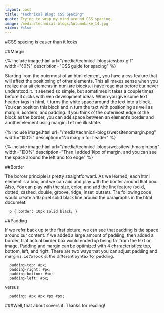 ```yaml
---
layout: post
title: "Technical Blog: CSS Spacing"
quote: Trying to wrap my mind around CSS spacing.
image: /media/technical-blogs/AutumnLake_14.jpg
video: false
---
```


#CSS spacing is easier than it looks

##Margin

{% include image.html url="/media/technical-blogs/cssbox.gif" width="60%" description="CSS guide for spacing" %}

Starting from the outermost of an html element, you have a css feature that will affect the positioning of other elements. This all makes sense when you realize that all elements in html are blocks. I have read that before but never understood it. It seemed so simple, but sometimes it takes a couple times before it clicks with wen development ideas. When you give some text header tags in html, it turns the white space around the text into a block. You can position this block and in turn the text with positioning as well as margin, borders, and padding. If you think of the outermost edge of the block as the border, you can add space between an element’s border and another element using margin. Let me illustrate.

{% include image.html url="/media/technical-blogs/websitenomargin.png" width="100%" description="No margin for header" %}

{% include image.html url="/media/technical-blogs/websitewithmargin.png" width="100%" description="Then I added 10px of margin, and you can see the space around the left and top edge" %}

##Border

The border principle is pretty straightforward. As we learned, each html element is a box, and we can add and play with the border around that box. Also, You can play with the size, color, and add the line feature (solid, dotted, dashed, double, groove, ridge, inset, outset). The following code would create a 10 pixel solid black line around the paragraphs in the html document:

```
  p { border: 10px solid black; }
```

##Padding

If we refer back up to the first picture, we can see that padding is the space around our content. If we added a large amount of padding, then added a border, that actual border box would ended up being far from the text or image. Padding and margin can be optimized with 4 characteristics: top, bottom, left, and right. There are two ways that you can adjust padding and margins. Let’s look at the different syntax for padding.

```
  padding-top: #px;
  padding-right: #px;
  padding-bottom: #px;
  padding-left: #px;
```

versus

```
  padding: #px #px #px #px;
```

###Well, that about covers it. Thanks for reading!